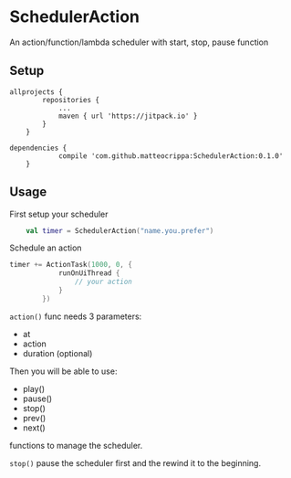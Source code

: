 # SchedulerAction
An action/function/lambda scheduler with start, stop, pause function

## Setup

```
allprojects {
		repositories {
			...
			maven { url 'https://jitpack.io' }
		}
	}
```

```
dependencies {
	        compile 'com.github.matteocrippa:SchedulerAction:0.1.0'
	}
```

## Usage

First setup your scheduler
```kotlin
    val timer = SchedulerAction("name.you.prefer")
```

Schedule an action
```kotlin
timer += ActionTask(1000, 0, {
            runOnUiThread {
                // your action
            }
        })
```
        
`action()` func needs 3 parameters:
- at 
- action
- duration (optional)


Then you will be able to use:

- play()
- pause()
- stop()
- prev()
- next()

functions to manage the scheduler.

`stop()` pause the scheduler first and the rewind it to the beginning.